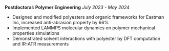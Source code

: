 **Postdoctoral: Polymer Engineering**
*July 2023 - May 2024*

- Designed and modified polyesters and organic frameworks for Eastman Inc, increased anti-abrasion property by 66%
- Implemented LAMMPS molecular dynamics on polymer mechanical properties simulations
- Demonstrated solvent interactions with polyester by DFT computation and IR-ATR measurements
